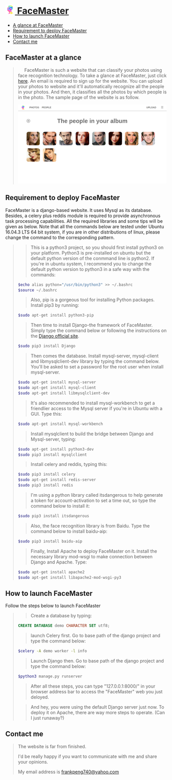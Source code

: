# [<img src="welcome/static/images/tubiao.png" width="30"> FaceMaster](http://123.206.213.40/)
* [A glance at FaceMaster](#facemaster-at-a-glance)
* [Requirement to deploy FaceMaster](#requirement-to-deploy-facemaster)
* [How to launch FaceMaster](#how-to-launch-facemaster)
* [Contact me](#contact-me)

## FaceMaster at a glance
>&nbsp;&nbsp;&nbsp;&nbsp;&nbsp;FaceMaster is such a website that can classify your photos using face recognition technology. To take a glance at FaceMaster, just click [here](http://123.206.213.40/). An email is required to sign up for the website. You can upload your photos to website and it'll automatically recognize all the people in your photos. And then, it classifies all the photos by which people is in the photo. The sample page of the website is as follow.
>
>[<img src="sample.png">](http://123.206.213.40/)
## Requirement to deploy FaceMaster
FaceMaster is a django-based website. It uses Mysql as its database. Besides, a celery plus reddis module is required to provide asynchronous task processing capabilities. All the required libraries and some tips will be given as below. Note that all the commands below are tested under Ubuntu 16.04.3 LTS 64 bit system, if you are in other distributions of linux, please change the command to the corresponding pattern.
>>This is a python3 project, so you should first install python3 on your platform. Python3 is pre-installed on ubuntu but the default python version of the conmmand line is python2. If you're in ubuntu system, I recommend you to change the default python version to python3 in a safe way with the commands:
>```bash
>$echo alias python="/usr/bin/python3" >> ~/.bashrc
>$source ~/.bashrc
>```
>>Also, pip is a gorgeous tool for installing Python packages. Install pip3 by running:
>```bash
>$sudo apt-get install python3-pip
>```
>>Then time to install Django-the framework of FaceMaster. Simply type the command below or following the instructions on the [Django official site](https://www.djangoproject.com/).
>```bash
>$sudo pip3 install Django
>```
>>Then comes the database. Install mysql-server, mysql-client and libmysqlclient-dev library by typing the command below. You'll be asked to set a password for the root user when install mysql-server.
>```bash
>$sudo apt-get install mysql-server
>$sudo apt-get install mysql-client
>$sudo apt-get install libmysqlclient-dev
>```
>>It's also recommended to install mysql-workbench to get a friendlier access to the Mysql server if you're in Ubuntu with a GUI. Type this:
>```bash
>$sudo apt-get install mysql-workbench
>```
>>Install mysqlclient to build the bridge between Django and Mysql-server, typing:
>```bash
>$sudo apt-get install python3-dev
>$sudo pip3 install mysqlclient
>```
>>Install celery and reddis, typing this:
>```bash
>$sudo pip3 install celery
>$sudo apt-get install redis-server
>$sudo pip3 install redis
>```
>>I'm using a python library called itsdangerous to help generate a token for account-activation to set a time out, so type the command below to install it:
>```bash
>$sudo pip3 install itsdangerous
>```
>>Also, the face recognition library is from Baidu. Type the command below to install baidu-aip:
>```bash
>$sudo pip3 install baidu-aip
>```
>>Finally, Install Apache to deploy FaceMaster on it. Install the necessary library mod-wsgi to make connection between Django and Apache. Type:
>```bash
>$sudo apt-get install apache2
>$sudo apt-get install libapache2-mod-wsgi-py3
>```
## How to launch FaceMaster
Follow the steps below to launch FaceMaster
>>Create a database by typing:
>```SQL
>CREATE DATABASE demo CHARACTER SET utf8;
>```
>>launch Celery first. Go to base path of the django project and type the command below:
>```bash
>$celery -A demo worker -l info
>```
>>Launch Django then. Go to base path of the django project and type the command below:
>```bash
>$python3 manage.py runserver
>```
>>After all these steps, you can type "127.0.0.1:8000/" in your browser address bar to access the "FaceMaster" web you just deloyed.
>
>>And hey, you were using the default Django server just now. To deploy it on Apache, there are way more steps to operate. (Can I just runaway?)
## Contact me
>The website is far from finished. 
>
>I'd be really happy if you want to communicate with me and share your opinions.
>
>My email address is frankpeng740@yahoo.com
